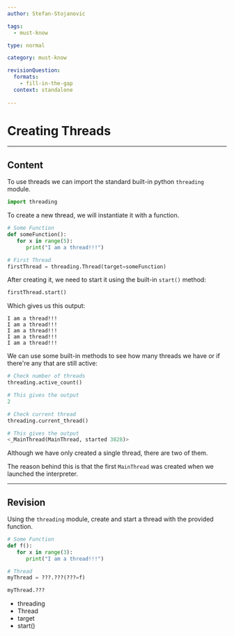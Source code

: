 ```yaml
---
author: Stefan-Stojanovic

tags:
  - must-know

type: normal

category: must-know

revisionQuestion:
  formats:
    - fill-in-the-gap
  context: standalone
  
---
```


# Creating Threads

---

## Content

To use threads we can import the standard built-in python `threading` module.

```python
import threading
```

To create a new thread, we will instantiate it with a function.

```python
# Some Function
def someFunction():
   for x in range(5):
      print("I am a thread!!!")

# First Thread
firstThread = threading.Thread(target=someFunction)
```

After creating it, we need to start it using the built-in `start()` method:
```python
firstThread.start()
```

Which gives us this output:
```plain-text
I am a thread!!!
I am a thread!!!
I am a thread!!!
I am a thread!!!
I am a thread!!!
```

We can use some built-in methods to see how many threads we have or if there're any that are still active:

```python
# Check number of threads
threading.active_count()

# This gives the output
2
```

```python
# Check current thread
threading.current_thread()

# This gives the output
<_MainThread(MainThread, started 3828)>
```

Although we have only created a single thread, there are two of them.

The reason behind this is that the first `MainThread` was created when we launched the interpreter.

---

## Revision

Using the `threading` module, create and start a thread with the provided function.

```python
# Some Function
def f():
   for x in range(3):
      print("I am a thread!!!")

# Thread
myThread = ???.???(???=f)

myThread.???
```

- threading
- Thread
- target
- start()
